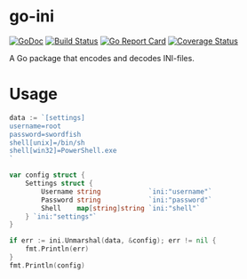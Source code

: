 # go-ini

[![GoDoc](https://godoc.org/github.com/subpop/go-ini?status.svg)](https://godoc.org/github.com/subpop/go-ini)
[![Build Status](https://travis-ci.org/subpop/go-ini.svg?branch=master)](https://travis-ci.org/subpop/go-ini)
[![Go Report Card](https://goreportcard.com/badge/github.com/subpop/go-ini)](https://goreportcard.com/report/github.com/subpop/go-ini)
[![Coverage Status](https://coveralls.io/repos/github/subpop/go-ini/badge.svg)](https://coveralls.io/github/subpop/go-ini)


A Go package that encodes and decodes INI-files.

# Usage

```go
data := `[settings]
username=root
password=swordfish
shell[unix]=/bin/sh
shell[win32]=PowerShell.exe
`

var config struct {
    Settings struct {
        Username string            `ini:"username"`
        Password string            `ini:"password"`
        Shell    map[string]string `ini:"shell"`
    } `ini:"settings"`
}

if err := ini.Unmarshal(data, &config); err != nil {
    fmt.Println(err)
}
fmt.Println(config)
```
